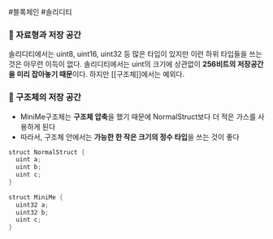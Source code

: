 ---
---

#블록체인 #솔리디티 

### 📌 자료형과 저장 공간
솔리디티에서는 uint8, uint16, uint32 등 많은 타입이 있지만 이런 하위 타입들을 쓰는 것은 아무런 이득이 없다. 솔리디티에서는 uint의 크기에 상관없이 **256비트의 저장공간을 미리 잡아놓기 때문**이다. 하지만 [[구조체]]에서는 예외다.

### 📌 구조체의 저장 공간
+ MiniMe구조체는 **구조체 압축**을 했기 때문에 NormalStruct보다 더 적은 가스를 사용하게 된다
+ 따라서, 구조체 안에서는 **가능한 한 작은 크기의 정수 타입**을 쓰는 것이 좋다
``` Java
struct NormalStruct {  
  uint a;  
  uint b;  
  uint c;  
}  
  
struct MiniMe {  
  uint32 a;  
  uint32 b;  
  uint c;  
}
```